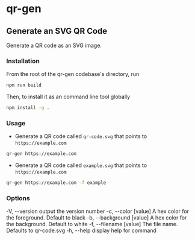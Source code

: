 # qr-gen

## Generate an SVG QR Code

Generate a QR code as an SVG image. 

### Installation

From the root of the qr-gen codebase's directory, run

```sh
npm run build
```

Then, to install it as an command line tool globally

```sh
npm install -g .
```

### Usage

- Generate a QR code called `qr-code.svg` that points to `https://example.com`

```sh
qr-gen https://example.com
```

- Generate a QR code called `example.svg` that points to `https://example.com`

```sh
qr-gen https://example.com -f example
```

### Options

  -V, --version              output the version number
  -c, --color  [value]       A hex color for the foreground. Default to black
  -b, --background  [value]  A hex color for the background. Default to white
  -f, --filename [value]     The file name. Defaults to qr-code.svg
  -h, --help                 display help for command
